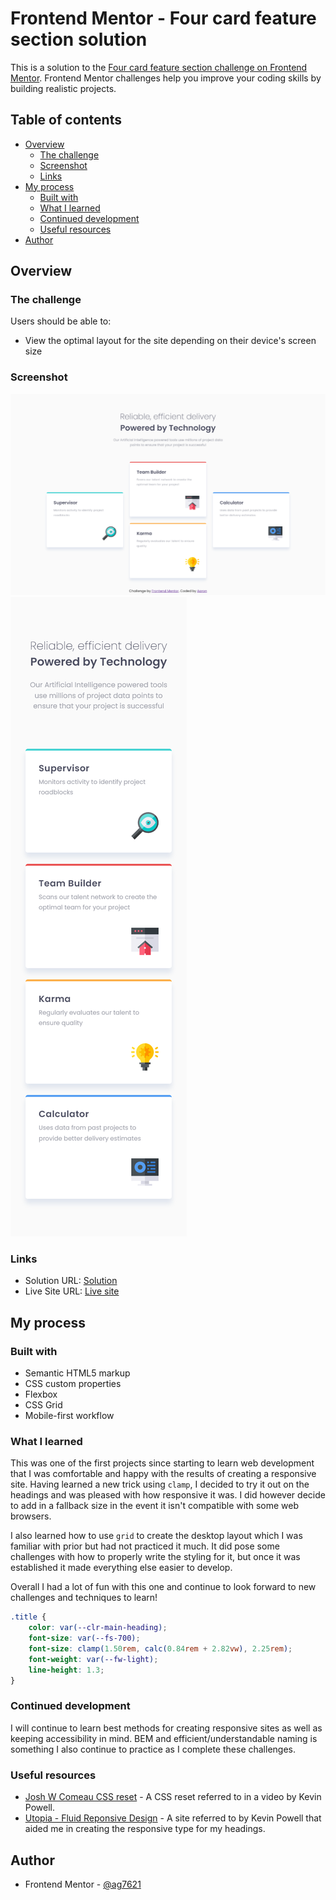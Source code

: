 # Frontend Mentor - Four card feature section solution

This is a solution to the [Four card feature section challenge on Frontend Mentor](https://www.frontendmentor.io/challenges/four-card-feature-section-weK1eFYK). Frontend Mentor challenges help you improve your coding skills by building realistic projects. 

## Table of contents

- [Overview](#overview)
  - [The challenge](#the-challenge)
  - [Screenshot](#screenshot)
  - [Links](#links)
- [My process](#my-process)
  - [Built with](#built-with)
  - [What I learned](#what-i-learned)
  - [Continued development](#continued-development)
  - [Useful resources](#useful-resources)
- [Author](#author)

## Overview

### The challenge

Users should be able to:

- View the optimal layout for the site depending on their device's screen size

### Screenshot

![Desktop preview image for Four card feature section challenge](/images/desktop-preview.png "Desktop preview")
![Mobile preview image for Four card feature section challenge](/images/mobile-preview.png "Mobile preview")

### Links

- Solution URL: [Solution](https://github.com/ag7621/fem-four-card-feature)
- Live Site URL: [Live site](https://your-live-site-url.com)

## My process

### Built with

- Semantic HTML5 markup
- CSS custom properties
- Flexbox
- CSS Grid
- Mobile-first workflow

### What I learned

This was one of the first projects since starting to learn web development that I was comfortable and happy with the results of creating a responsive site. Having learned a new trick using `clamp`, I decided to try it out on the headings and was pleased with how responsive it was. I did however decide to add in a fallback size in the event it isn't compatible with some web browsers.

I also learned how to use `grid` to create the desktop layout which I was familiar with prior but had not practiced it much. It did pose some challenges with how to properly write the styling for it, but once it was established it made everything else easier to develop.

Overall I had a lot of fun with this one and continue to look forward to new challenges and techniques to learn!

```css
.title {
    color: var(--clr-main-heading);
    font-size: var(--fs-700);
    font-size: clamp(1.50rem, calc(0.84rem + 2.82vw), 2.25rem);
    font-weight: var(--fw-light);
    line-height: 1.3;
}
```

### Continued development

I will continue to learn best methods for creating responsive sites as well as keeping accessibility in mind. BEM and efficient/understandable naming is something I also continue to practice as I complete these challenges. 

### Useful resources

- [Josh W Comeau CSS reset](https://www.joshwcomeau.com/css/custom-css-reset/) - A CSS reset referred to in a video by Kevin Powell.
- [Utopia - Fluid Reponsive Design](https://utopia.fyi/) - A site referred to by Kevin Powell that aided me in creating the responsive type for my headings.

## Author

- Frontend Mentor - [@ag7621](https://www.frontendmentor.io/profile/ag7621)